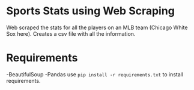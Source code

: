 # Sports Stats using Web Scraping
Web scraped the stats for all the players on an MLB team (Chicago White Sox here). Creates a csv file with all the information. 
# Requirements
-BeautifulSoup
-Pandas
use `pip install -r requirements.txt` to install requirements.


